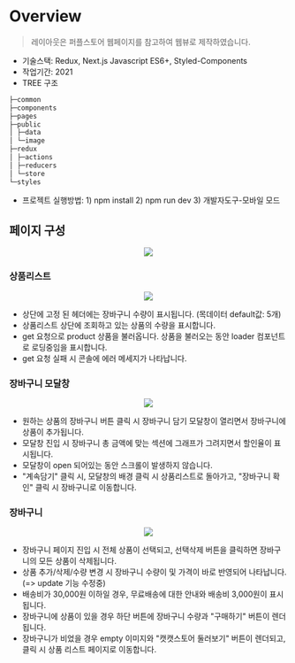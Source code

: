 # Overview
>레이아웃은 퍼플스토어 웹페이지를 참고하여 웹뷰로 제작하였습니다.
- 기술스택: Redux, Next.js Javascript ES6+, Styled-Components
- 작업기간: 2021
- TREE 구조
```js
├─common
├─components
├─pages
├─public
│ ├─data
│ └─image
├─redux
│ ├─actions
│ ├─reducers
│ └─store
└─styles
```
- 프로젝트 실행방법: 1) npm install 2) npm run dev 3) 개발자도구-모바일 모드

## 페이지 구성

<p align="center">
  <img src="https://user-images.githubusercontent.com/75013112/126886219-2c256c47-bc4f-443a-af36-5434cbe41186.gif">
</p>

### 상품리스트

<p align="center">
 <img src="https://user-images.githubusercontent.com/75013112/126886707-979628a9-f375-47e6-a00b-ddbb43daa90e.png">
</p>

- 상단에 고정 된 헤더에는 장바구니 수량이 표시됩니다. (목데이터 default값: 5개)
- 상품리스트 상단에 조회하고 있는 상품의 수량을 표시합니다.
- get 요청으로 product 상품을 불러옵니다. 상품을 불러오는 동안 loader 컴포넌트로 로딩중임을 표시합니다.
- get 요청 실패 시 콘솔에 에러 메세지가 나타납니다.

### 장바구니 모달창

<p align="center">
 <img src="https://user-images.githubusercontent.com/75013112/126886559-ff11b62c-05d8-4bb7-b310-1a7911ea2d8d.png">
</p>

- 원하는 상품의 장바구니 버튼 클릭 시 장바구니 담기 모달창이 열리면서 장바구니에 상품이 추가됩니다.
- 모달창 진입 시 장바구니 총 금액에 맞는 섹션에 그래프가 그려지면서 할인율이 표시됩니다.
- 모달창이 open 되어있는 동안 스크롤이 발생하지 않습니다.
- "계속담기" 클릭 시, 모달창의 배경 클릭 시 상품리스트로 돌아가고, "장바구니 확인" 클릭 시 장바구니로 이동합니다.

### 장바구니

<p align="center">
 <img src="https://user-images.githubusercontent.com/75013112/126886609-538377aa-526a-4f3d-92fb-394db78c5a6b.png">
</p>

- 장바구니 페이지 진입 시 전체 상품이 선택되고, 선택삭제 버튼을 클릭하면 장바구니의 모든 상품이 삭제됩니다.
- 상품 추가/삭제/수량 변경 시 장바구니 수량이 및 가격이 바로 반영되어 나타납니다. (=> update 기능 수정중)
- 배송비가 30,000원 이하일 경우, 무료배송에 대한 안내와 배송비 3,000원이 표시됩니다.
- 장바구니에 상품이 있을 경우 하단 버튼에 장바구니 수량과 "구매하기" 버튼이 렌더됩니다.
- 장바구니가 비었을 경우 empty 이미지와 "캣캣스토어 둘러보기" 버튼이 렌더되고, 클릭 시 상품 리스트 페이지로 이동합니다.
